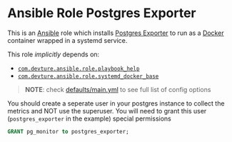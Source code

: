 # Ansible Role Postgres Exporter

This is an [Ansible](https://www.ansible.com/) role which installs [Postgres Exporter](https://github.com/prometheus-community/postgres_exporter) to run as a [Docker](https://www.docker.com/) container wrapped in a systemd service.

This role *implicitly* depends on:

- [`com.devture.ansible.role.playbook_help`](https://github.com/devture/com.devture.ansible.role.playbook_help)
- [`com.devture.ansible.role.systemd_docker_base`](https://github.com/devture/com.devture.ansible.role.systemd_docker_base)


> **NOTE**: check [defaults/main.yml](./defaults/main.yml) to see full list of config options
>

You should create a seperate user in your postgres instance to collect the metrics and NOT use the superuser. You will need to grant this user (`postgres_exporter` in the example) special permissions

```SQL
GRANT pg_monitor to postgres_exporter;
```

